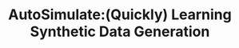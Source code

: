 ---
title: "AutoSimulate:(Quickly) Learning Synthetic Data Generation"
year: 2020
pdf_url: "https://arxiv.org/pdf/2008.08424.pdf"
category: "vision"
author_list: "Harkirat Singh Behl,  Atılım Güneş Baydin , Ran Gal, Philip H.S. Torr, Vibhav Vineet"
grant: ""
pub_in: "European Conference on Computer Vision (ECCV)"
---